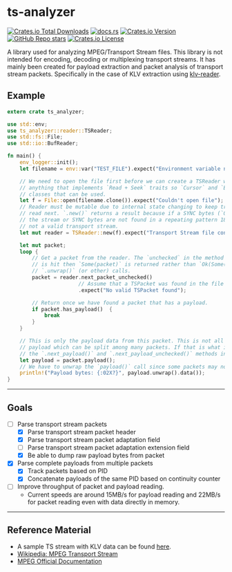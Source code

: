 # ts-analyzer

[![Crates.io Total Downloads](https://img.shields.io/crates/d/ts-analyzer)](https://crates.io/crates/ts-analyzer)
[![docs.rs](https://img.shields.io/docsrs/ts-analyzer)](https://docs.rs/ts-analyzer)
[![Crates.io Version](https://img.shields.io/crates/v/ts-analyzer)](https://crates.io/crates/ts-analyzer/versions)
[![GitHub Repo stars](https://img.shields.io/github/stars/GrimOutlook/ts-analyzer)](https://github.com/GrimOutlook/ts-analyzer)
[![Crates.io License](https://img.shields.io/crates/l/ts-analyzer)](../LICENSE)


A library used for analyzing MPEG/Transport Stream files. This library is not intended for encoding,
decoding or multiplexing transport streams. It has mainly been created for payload extraction and
packet analysis of transport stream packets. Specifically in the case of KLV extraction using
[klv-reader](https://github.com/GrimOutlook/klv-reader).

## Example

```rust
extern crate ts_analyzer;

use std::env;
use ts_analyzer::reader::TSReader;
use std::fs::File;
use std::io::BufReader;

fn main() {
    env_logger::init();
    let filename = env::var("TEST_FILE").expect("Environment variable not set");

    // We need to open the file first before we can create a TSReader with it. TSReader accepts
    // anything that implements `Read + Seek` traits so `Cursor` and `BufReader` are other common
    // classes that can be used. 
    let f = File::open(filename.clone()).expect("Couldn't open file");
    // Reader must be mutable due to internal state changing to keep track of what packet is to be
    // read next. `.new()` returns a result because if a SYNC bytes (`0x047`) cannot be found in
    // the stream or SYNC bytes are not found in a repeating pattern 188 bytes apart then this is
    // not a valid transport stream.
    let mut reader = TSReader::new(f).expect("Transport Stream file contains no SYNC bytes.");

    let mut packet;
    loop {
        // Get a packet from the reader. The `unchecked` in the method name means that if an error
        // is hit then `Some(packet)` is returned rather than `Ok(Some(packet))` in order to reduce
        // `.unwrap()` (or other) calls.
        packet = reader.next_packet_unchecked()
                       // Assume that a TSPacket was found in the file and was successfully parsed.
                       .expect("No valid TSPacket found");

        // Return once we have found a packet that has a payload.
        if packet.has_payload()  {
            break
        }
    }

    // This is only the payload data from this packet. This is not all of the data from a full
    // payload which can be split among many packets. If that is what is desired look into using
    // the `.next_payload()` and `.next_payload_unchecked()` methods instead.
    let payload = packet.payload();
    // We have to unwrap the `payload()` call since some packets may not have a payload.
    println!("Payload bytes: {:02X?}", payload.unwrap().data());
}
```

---

## Goals

- [ ] Parse transport stream packets
    - [x] Parse transport stream packet header
    - [x] Parse transport stream packet adaptation field
    - [ ] Parse transport stream packet adaptation extension field
    - [x] Be able to dump raw payload bytes from packet
- [x] Parse complete payloads from multiple packets
    - [x] Track packets based on PID
    - [x] Concatenate payloads of the same PID based on continuity counter
- [ ] Improve throughput of packet and payload reading.
    - Current speeds are around 15MB/s for payload reading and 22MB/s for packet reading 
    even with data directly in memory.

---

## Reference Material

- A sample TS stream with KLV data can be found [here](https://www.arcgis.com/home/item.html?id=55ec6f32d5e342fcbfba376ca2cc409a).
- [Wikipedia: MPEG Transport Stream](https://en.wikipedia.org/wiki/MPEG_transport_stream)
- [MPEG Official Documentation](https://www.itu.int/rec/dologin_pub.asp?lang=e&id=T-REC-H.222.0-201703-S!!PDF-E&type=items)
